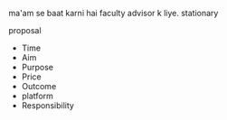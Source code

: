 ma'am se baat karni hai faculty advisor k liye.
stationary


proposal 
-	Time
-	Aim
-	Purpose
-	Price
-	Outcome
-	platform
-	Responsibility


